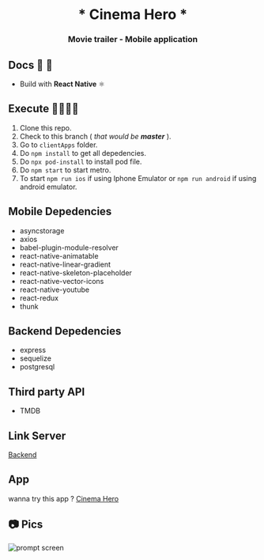 <div align="center">
  <h1>
   * Cinema Hero *
  </h1>
  <h3>Movie trailer - Mobile application</h3>
</div>

## Docs 📝 📕

- Build with **React Native** ⚛️

## Execute 🤜🏼🤛🏼

1. Clone this repo.
2. Check to this branch ( _that would be **master**_ ).
3. Go to `clientApps` folder.
4. Do `npm install` to get all depedencies.
5. Do `npx pod-install` to install pod file.
6. Do `npm start` to start metro.
7. To start `npm run ios` if using Iphone Emulator or `npm run android` if using android emulator.

## Mobile Depedencies

- asyncstorage
- axios
- babel-plugin-module-resolver
- react-native-animatable
- react-native-linear-gradient
- react-native-skeleton-placeholder
- react-native-vector-icons
- react-native-youtube
- react-redux
- thunk

## Backend Depedencies

- express
- sequelize
- postgresql

## Third party API

- TMDB

## Link Server

[Backend](https://indra-movie-app.herokuapp.com)

## App

wanna try this app ?
[Cinema Hero](https://drive.google.com/file/d/1kxraeLLwEpZ-GHnWBU11-RUBpQMF5xap/view?usp=sharing)

## 📷 Pics

![prompt screen](https://i.imgur.com/Eqqipy3.jpg)

